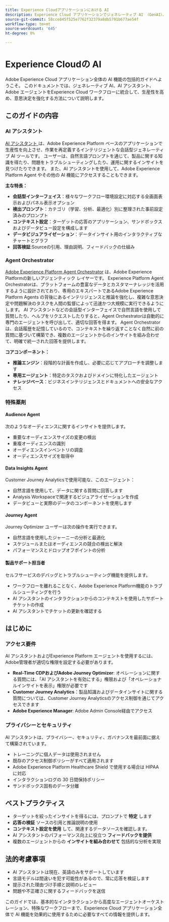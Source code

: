 ```yaml
---
title: Experience Cloudアプリケーションにおける AI
description: Experience Cloud アプリケーションでジェネレーティブ AI （GenAI）、AI アシスタント、およびエージェント AI がどのように使用されるかを説明します。
source-git-commit: 58cce845f525e7762f32379a8db5791b677ae54f
workflow-type: tm+mt
source-wordcount: '645'
ht-degree: 0%

---
```


# Experience Cloudの AI

Adobe Experience Cloud アプリケーション全体の AI 機能の包括的ガイドへようこそ。 このドキュメントでは、ジェネレーティブ AI、AI アシスタント、Adobe エージェントをExperience Cloud ワークフローに統合して、生産性を高め、意思決定を強化する方法について説明します。

## このガイドの内容

### AI アシスタント

[AI アシスタント ](./ai-assistant/ai-assistant-ui.md) は、Adobe Experience Platform ベースのアプリケーションで生産性を向上させ、作業を再定義するインテリジェントな会話型ジェネレーティブ AI ツールです。 ユーザーは、自然言語プロンプトを通じて、製品に関する知識を得たり、問題をトラブルシューティングしたり、運用に関するインサイトを見つけたりできます。 また、AI アシスタントを使用して、Adobe Experience Platform Agent やその他の AI 機能にアクセスすることもできます。

**主な特長：**

- **会話型インターフェイス**：様々なワークフロー環境設定に対応する全画面表示およびパネル表示オプション
- **検出プロンプト**：カテゴリ（学習、分析、最適化）別に整理された事前設定済みのプロンプト
- **コンテキスト設定**：ターゲットの応答のアプリケーション、サンドボックスおよびデータビュー設定を構成します
- **データビジュアライゼーション**：データインサイト用のインタラクティブなチャートとグラフ
- **回答検証**:Sourceの引用、理由説明、フィードバックの仕組み

### Agent Orchestrator

[Adobe Experience Platform Agent Orchestrator](./agents/agent-orchestrator.md) は、Adobe Experience Platformの新しいアジェンティック レイヤーです。 Experience Platform Agent Orchestratorは、プラットフォームの豊富なデータとカスタマーナレッジを活用するように設計されており、専用のエキスパートであるAdobe Experience Platform Agents の背後にあるインテリジェンスと推論を強化し、複雑な意思決定や問題解決のタスクを人間の監督によって迅速かつ大規模に実行できるようにします。 AI アシスタントなどの会話型インターフェイスで自然言語を使用して質問したり、ヘルプをリクエストしたりすると、Agent Orchestratorは自動的に専門のエージェントを呼び出して、適切な回答を得ます。 Agent Orchestratorは、会話履歴を記憶しているので、コンテキストを繰り返すことなく自然に前の質問に基づいて構築でき、複数のエージェントからのインサイトを組み合わせて、明確で統一された回答を提供します。

**コアコンポーネント：**

- **推論エンジン**：段階的な計画を作成し、必要に応じてアプローチを調整します
- **専用エージェント**：特定のタスクおよびドメインに特化したエージェント
- **ナレッジベース**：ビジネスインテリジェンスとドキュメントへの安全なアクセス

### 特殊薬剤

#### Audience Agent

次のようなオーディエンスに関するインサイトを提供します。

- 重要なオーディエンスサイズの変更の検出
- 重複オーディエンスの識別
- オーディエンスインベントリの調査
- オーディエンスサイズを取得中

#### Data Insights Agent

Customer Journey Analyticsで使用可能な、このエージェント：

- 自然言語を使用して、データに関する質問に回答します
- Analysis Workspaceで関連するビジュアライゼーションを作成
- データビューと実際のデータのコンポーネントを使用します

#### Journey Agent

Journey Optimizer ユーザーは次の操作を実行できます。

- 自然言語を使用したジャーニーの分析と最適化
- スケジュールまたはオーディエンスの競合の検出と解決
- パフォーマンスとドロップオフポイントの分析

#### 製品サポート担当者

セルフサービスのデバッグとトラブルシューティング機能を提供します。

- ワークフローを離れることなく、Adobe Experience Platform機能のトラブルシューティングを行う
- AI アシスタントのインタラクションからのコンテキストを使用したサポートチケットの作成
- AI アシスタントでチケットの更新を確認する

## はじめに

### アクセス要件

AI アシスタントおよびExperience Platform エージェントを使用するには、Adobe管理者が適切な権限を設定する必要があります。

- **Real-Time CDPおよびAdobe Journey Optimizer**: オペレーションに関する質問には、「AI アシスタントを有効にする」権限および「オペレーショナルインサイトを表示」権限が必要です
- **Customer Journey Analytics**：製品知識およびデータインサイトに関する質問については、Customer Journey Analyticsのアクセス制御を通じてアクセスできます
- **Adobe Experience Manager**: Adobe Admin Console経由でアクセス

### プライバシーとセキュリティ

AI アシスタントは、プライバシー、セキュリティ、ガバナンスを最前面に据えて構築されています。

- トレーニングに個人データは使用されません
- 既存のアクセス制御ポリシーがすべて適用されます
- Adobe Experience Platform Healthcare Shield で使用する場合は HIPAA に対応
- インタラクションログの 30 日間保持ポリシー
- サンドボックス固有のデータ分離

## ベストプラクティス

- ターゲットを絞ったインサイトを得るには、プロンプトで **特定** します
- **応答の検証** ソースの引用と推論説明の使用
- **コンテキスト設定を使用** して、関連するデータソースを確認します。
- AI アシスタントのパフォーマンス向上に役立つ **フィードバックを提供**
- 複数のエージェントからの **インサイトを組み合わせて** 包括的な分析を実現

## 法的考慮事項

- AI アシスタントは現在、英語のみをサポートしています
- 言語モデルは間違いを犯す可能性があるので、常に応答を検証します
- 提示された理由づけ手順と説明のレビュー
- 問題や不正確さに関するフィードバックを送信

このガイドでは、基本的なインタラクションから高度なエージェントオーケストレーション、特殊なワークフローまで、Experience Cloud アプリケーション全体で AI 機能を効果的に使用するために必要なすべての情報を提供します。

